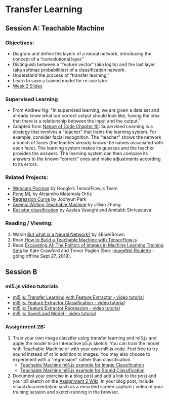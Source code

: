 # Transfer Learning

## Session A: Teachable Machine

### Objectives:
* Diagram and define the layers of a neural network, introducing the concept of a “convolutional layer.”
* Distinguish between a “feature vector” (aka logits) and the last layer (aka softmax probabilities) of a classification network.
* Understand the process of “transfer learning.”
* Learn to save a trained model for re-use later.
* [Week 2 Slides](https://docs.google.com/presentation/d/10e49FloSXEBOOcC26CKyncPDcM0qDrHYG34C_JMZdEo/edit?usp=sharing)

### Supervised Learning
* From Andrew Ng: "In supervised learning, we are given a data set and already know what our correct output should look like, having the idea that there is a relationship between the input and the output."
* Adapted from [Nature of Code Chapter 10](http://natureofcode.com/book/chapter-10-neural-networks/): Supervised Learning is a strategy that involves a "teacher" that trains the learning system. For example, consider facial recognition. The "teacher" shows the network a bunch of faces (the teacher already knows the names associated with each face). The learning system makes its guesses and the teacher provides the answers. The learning system can then compare its answers to the known “correct” ones and make adjustments according to its errors.

### Related Projects:
* [Webcam Pacman](https://storage.googleapis.com/tfjs-examples/webcam-transfer-learning/dist/index.html) by Google’s TensorFlow.js Team
* [Pong ML](https://github.com/matamalaortiz/Pong-ML) by Alejandro Matamala Ortiz
* [Regression Curve](https://github.com/byjoohyunpark/regression-curve) by Joohyun Park
* [Asemic Writing Teachable Machine](http://blog.jzhong.today/computationaltypo/Asemic-Writing-Teachable-Machine/) by Jillian Zhong
* [Resistor classification](https://leafava2.wixsite.com/portfolio/blog-1/week-2-ml-hw) by Azalea Vaseghi and Amitabh Shrivastava

### Reading / Viewing:
1. Watch [But what *is* a Neural Network?](https://youtu.be/aircAruvnKk) by 3Blue1Brown
2. Read [How to Build a Teachable Machine with TensorFlow.js](https://observablehq.com/@nsthorat/how-to-build-a-teachable-machine-with-tensorflow-js)
3. Read [Excavating AI: The Politics of Images in Machine Learning Training Sets](https://www.excavating.ai) by Kate Crawford and Trevor Paglen (See: [ImageNet Roulette](https://imagenet-roulette.paglen.com) - going offline Sept 27, 2019).

## Session B

### ml5.js video tutorials
* [ml5.js: Transfer Learning with Feature Extractor - video tutorial](https://youtu.be/kRpZ5OqUY6Y?list=PLRqwX-V7Uu6YPSwT06y_AEYTqIwbeam3y)
* [ml5.js: Feature Extractor Classification - video tutorial](https://youtu.be/eeO-rWYFuG0?list=PLRqwX-V7Uu6YPSwT06y_AEYTqIwbeam3y)
* [ml5.js: Feature Extractor Regression - video tutorial](https://youtu.be/aKgq0m1YjvQ?list=PLRqwX-V7Uu6YPSwT06y_AEYTqIwbeam3y)
* [ml5.js: Save/Load Model - video tutorial](https://youtu.be/eU7gIy3xV30?list=PLRqwX-V7Uu6YPSwT06y_AEYTqIwbeam3y)


### Assignment 2B:
1. Train your own image classifer using transfer learning and ml5.js and apply the model to an interactive p5.js sketch. You can train the model with Teachable Machine or with your own ml5.js code. Feel free to try sound instead of or in addition to images. You may also choose to experiment with a "regression" rather than classification.
    * [Teachable Machine ml5.js example for Image Classification](https://editor.p5js.org/ima_ml/sketches/8Wmwnig7-)
    * [Teachable Machine ml5.js example for Sound Classification](https://editor.p5js.org/ima_ml/sketches/xcdqphiVj)
2. Document your exercise in a blog post and add a link to the post and your p5 sketch on the [Assignment 2 Wiki](https://github.com/ml5js/Intro-ML-Arts-IMA-F20/wiki/Assignment-2). In your blog post, include visual documentation such as a recorded screen capture / video of your training session and sketch running in the browser.
